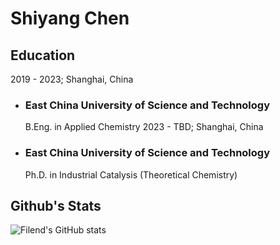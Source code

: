 # Shiyang Chen
## Education
2019 - 2023; Shanghai, China
  - ### East China University of Science and Technology
    B.Eng. in Applied Chemistry
2023 - TBD; Shanghai, China
  - ### East China University of Science and Technology
    Ph.D. in Industrial Catalysis (Theoretical Chemistry)
## Github's Stats
![Filend's GitHub stats](https://github-readme-stats.vercel.app/api?username=Fil-end&show_icons=true&theme=radical)
